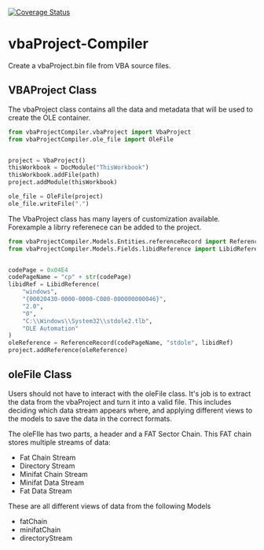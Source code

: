[![Coverage Status](https://coveralls.io/repos/github/Beakerboy/vbaProject-Compiler/badge.svg?branch=main)](https://coveralls.io/github/Beakerboy/vbaProject-Compiler?branch=main)
# vbaProject-Compiler
Create a vbaProject.bin file from VBA source files.


## VBAProject Class

The vbaProject class contains all the data and metadata that will be used to create the OLE container.

```python
from vbaProjectCompiler.vbaProject import VbaProject
from vbaProjectCompiler.ole_file import OleFile


project = VbaProject()
thisWorkbook = DocModule("ThisWorkbook")
thisWorkbook.addFile(path)
project.addModule(thisWorkbook)

ole_file = OleFile(project)
ole_file.writeFile(".")
```

The VbaProject class has many layers of customization available. Forexample a librry referenece can be added to the project.

```python
from vbaProjectCompiler.Models.Entities.referenceRecord import ReferenceRecord
from vbaProjectCompiler.Models.Fields.libidReference import LibidReference


codePage = 0x04E4
codePageName = "cp" + str(codePage)
libidRef = LibidReference(
    "windows",
    "{00020430-0000-0000-C000-000000000046}",
    "2.0",
    "0",
    "C:\\Windows\\System32\\stdole2.tlb",
    "OLE Automation"
)
oleReference = ReferenceRecord(codePageName, "stdole", libidRef)
project.addReference(oleReference)
```

## oleFile Class

Users should not have to interact with the oleFile class. It's job is to extract the data from the vbaProject and turn it into a valid file. This includes deciding which data stream appears where, and applying different views to the models to save the data in the correct formats.

The oleFIle has two parts, a header and a FAT Sector Chain. This FAT chain stores multiple streams of data:
* Fat Chain Stream
* Directory Stream
* Minifat Chain Stream
* Minifat Data Stream
* Fat Data Stream

These are all different views of data from the following Models

* fatChain
* minifatChain
* directoryStream

